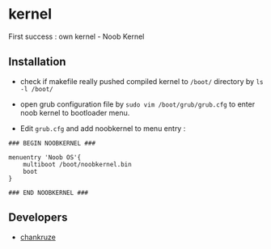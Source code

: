 # kernel
First success : own kernel - Noob Kernel

## Installation

- check if makefile really pushed compiled kernel to `/boot/` directory by `ls -l /boot/`

- open grub configuration file by `sudo vim /boot/grub/grub.cfg` to enter noob kernel to bootloader menu.

- Edit `grub.cfg` and add  noobkernel to menu entry :

```
### BEGIN NOOBKERNEL ###

menuentry 'Noob OS'{
	multiboot /boot/noobkernel.bin
	boot
}

### END NOOBKERNEL ###
```

## Developers

- [chankruze](https://github.com/chankruze)